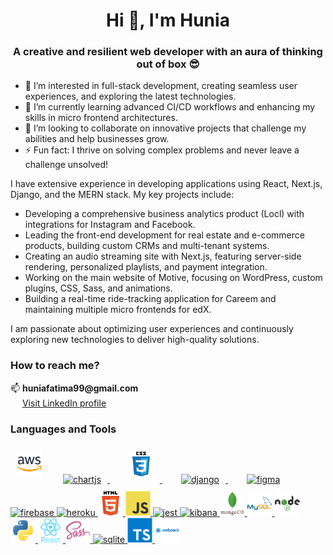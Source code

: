 <h1 align="center">Hi 👋, I'm Hunia</h1>
<h3 align="center">A creative and resilient web developer with an aura of thinking out of box 😎</h3>

*   👀 I’m interested in full-stack development, creating seamless user experiences, and exploring the latest technologies.
*   🌱 I’m currently learning advanced CI/CD workflows and enhancing my skills in micro frontend architectures.
*   💞️ I’m looking to collaborate on innovative projects that challenge my abilities and help businesses grow.
*   ⚡ Fun fact: I thrive on solving complex problems and never leave a challenge unsolved!

I have extensive experience in developing applications using React, Next.js, Django, and the MERN stack. My key projects include:

*   Developing a comprehensive business analytics product (Locl) with integrations for Instagram and Facebook.
*   Leading the front-end development for real estate and e-commerce products, building custom CRMs and multi-tenant systems.
*   Creating an audio streaming site with Next.js, featuring server-side rendering, personalized playlists, and payment integration.
*   Working on the main website of Motive, focusing on WordPress, custom plugins, CSS, Sass, and animations.
*   Building a real-time ride-tracking application for Careem and maintaining multiple micro frontends for edX.

I am passionate about optimizing user experiences and continuously exploring new technologies to deliver high-quality solutions.

<h3 align="left">How to reach me?</h3>
📫 <b>huniafatima99@gmail.com</b>
<div><img width="15" height="15" src="https://upload.wikimedia.org/wikipedia/commons/c/ca/LinkedIn_logo_initials.png"/> <a href="https://www.linkedin.com/in/hunia-fatima-229801169/">Visit LinkedIn profile</a></div>

<h3 align="left">Languages and Tools</h3>
<div>
  <img style="margin:10px;" src="https://raw.githubusercontent.com/devicons/devicon/master/icons/amazonwebservices/amazonwebservices-original-wordmark.svg" alt="aws" width="40" height="40"/>
  <a style="margin:10px;" href="https://www.chartjs.org" target="_blank" rel="noreferrer"> <img style="margin:10px;" src="https://www.chartjs.org/media/logo-title.svg" alt="chartjs" width="40" height="40"/> </a> 
  <a style="margin:10px;" href="https://www.w3schools.com/css/" target="_blank" rel="noreferrer"> <img style="margin:10px;" src="https://raw.githubusercontent.com/devicons/devicon/master/icons/css3/css3-original-wordmark.svg" alt="css3" width="40" height="40"/> </a> 
  <a style="margin:10px;" href="https://www.djangoproject.com/" target="_blank" rel="noreferrer"> <img style="margin:10px;" src="https://cdn.worldvectorlogo.com/logos/django.svg" alt="django" width="40" height="40"/> </a> 
  <a style="margin:10px;" href="https://www.figma.com/" target="_blank" rel="noreferrer"> <img style="margin:10px;" src="https://www.vectorlogo.zone/logos/figma/figma-icon.svg" alt="figma" width="40" height="40"/> </a> 
  <a href="https://firebase.google.com/" target="_blank" rel="noreferrer"> <img src="https://www.vectorlogo.zone/logos/firebase/firebase-icon.svg" alt="firebase" width="40" height="40"/> </a> 
  <a href="https://heroku.com" target="_blank" rel="noreferrer"> <img src="https://www.vectorlogo.zone/logos/heroku/heroku-icon.svg" alt="heroku" width="40" height="40"/> </a> 
  <a href="https://www.w3.org/html/" target="_blank" rel="noreferrer"> <img src="https://raw.githubusercontent.com/devicons/devicon/master/icons/html5/html5-original-wordmark.svg" alt="html5" width="40" height="40"/> </a> 
  <a href="https://developer.mozilla.org/en-US/docs/Web/JavaScript" target="_blank" rel="noreferrer"> <img src="https://raw.githubusercontent.com/devicons/devicon/master/icons/javascript/javascript-original.svg" alt="javascript" width="40" height="40"/> </a> 
  <a href="https://jestjs.io" target="_blank" rel="noreferrer"> <img src="https://www.vectorlogo.zone/logos/jestjsio/jestjsio-icon.svg" alt="jest" width="40" height="40"/> </a> 
  <a href="https://www.elastic.co/kibana" target="_blank" rel="noreferrer"> <img src="https://www.vectorlogo.zone/logos/elasticco_kibana/elasticco_kibana-icon.svg" alt="kibana" width="40" height="40"/> </a> 
  <a href="https://www.mongodb.com/" target="_blank" rel="noreferrer"> <img src="https://raw.githubusercontent.com/devicons/devicon/master/icons/mongodb/mongodb-original-wordmark.svg" alt="mongodb" width="40" height="40"/> </a> 
  <a href="https://www.mysql.com/" target="_blank" rel="noreferrer"> <img src="https://raw.githubusercontent.com/devicons/devicon/master/icons/mysql/mysql-original-wordmark.svg" alt="mysql" width="40" height="40"/> </a> 
  <a href="https://nodejs.org" target="_blank" rel="noreferrer"> <img src="https://raw.githubusercontent.com/devicons/devicon/master/icons/nodejs/nodejs-original-wordmark.svg" alt="nodejs" width="40" height="40"/> </a> 
  <a href="https://www.python.org" target="_blank" rel="noreferrer"> <img src="https://raw.githubusercontent.com/devicons/devicon/master/icons/python/python-original.svg" alt="python" width="40" height="40"/> </a> 
  <a href="https://reactjs.org/" target="_blank" rel="noreferrer"> <img src="https://raw.githubusercontent.com/devicons/devicon/master/icons/react/react-original-wordmark.svg" alt="react" width="40" height="40"/> </a> 
  <a href="https://sass-lang.com" target="_blank" rel="noreferrer"> <img src="https://raw.githubusercontent.com/devicons/devicon/master/icons/sass/sass-original.svg" alt="sass" width="40" height="40"/> </a> 
  <a href="https://www.sqlite.org/" target="_blank" rel="noreferrer"> <img src="https://www.vectorlogo.zone/logos/sqlite/sqlite-icon.svg" alt="sqlite" width="40" height="40"/> </a> 
  <a href="https://www.typescriptlang.org/" target="_blank" rel="noreferrer"> <img src="https://raw.githubusercontent.com/devicons/devicon/master/icons/typescript/typescript-original.svg" alt="typescript" width="40" height="40"/> </a> 
  <a href="https://webpack.js.org" target="_blank" rel="noreferrer"> <img src="https://raw.githubusercontent.com/devicons/devicon/d00d0969292a6569d45b06d3f350f463a0107b0d/icons/webpack/webpack-original-wordmark.svg" alt="webpack" width="40" height="40"/> </a> 
</div>
